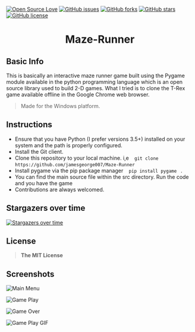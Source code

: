 [![Open Source Love](https://badges.frapsoft.com/os/v1/open-source.png?v=103)](https://github.com/ellerbrock/open-source-badges/) [![GitHub issues](https://img.shields.io/github/issues/jamesgeorge007/Maze-Runner.svg)](https://github.com/jamesgeorge007/Maze-Runner/issues)  [![GitHub forks](https://img.shields.io/github/forks/jamesgeorge007/Maze-Runner.svg)](https://github.com/jamesgeorge007/Maze-Runner/network)  [![GitHub stars](https://img.shields.io/github/stars/jamesgeorge007/Maze-Runner.svg)](https://github.com/jamesgeorge007/Maze-Runner/stargazers)  [![GitHub license](https://img.shields.io/github/license/jamesgeorge007/Maze-Runner.svg)](https://github.com/jamesgeorge007/Maze-Runner/blob/master/LICENSE)

<h1 align="center"> Maze-Runner </h1>

## Basic Info 

This is basically an interactive maze runner game built using the Pygame module available in the python programming language which is an open source library used to build 2-D games. What I tried is to clone the T-Rex game available offline in the Google Chrome web browser. 

> Made for the Windows platform.


## Instructions 

  * Ensure that you have Python (I prefer versions 3.5+) installed on your system and the path is properly configured. 
  * Install the Git client.
  * Clone this repository to your local machine. i,e ` ` ` git clone https://github.com/jamesgeorge007/Maze-Runner ` ` ` 
  * Install pygame via the pip package manager ` ` ` pip install pygame ` ` `. 
  * You can find the main source file within the src directory. Run the code and you have the game 
  * Contributions are always welcomed. 
  
## Stargazers over time

[![Stargazers over time](https://starcharts.herokuapp.com/jamesgeorge007/Maze-Runner.svg)](https://starcharts.herokuapp.com/jamesgeorge007/Maze-Runner)  
  

## License 

>   **The MIT License**

## Screenshots 
 
![Main Menu](https://github.com/jamesgeorge007/Maze-Runner/blob/master/assets/Screenshots/menu.PNG)

![Game Play](https://github.com/jamesgeorge007/Maze-Runner/blob/master/assets/Screenshots/gameplay.PNG)

![Game Over](https://github.com/jamesgeorge007/Maze-Runner/blob/master/assets/Screenshots/gameover.PNG)

![Game Play GIF](https://github.com/jamesgeorge007/Maze-Runner/blob/master/assets/Screenshots/gameplayvideo.GIF)




